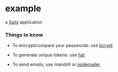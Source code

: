 # example

a [Sails](http://sailsjs.org) application




### Things to know

+ To encrypt/compare your passwords: use [bcrypt](https://www.npmjs.org/package/bcrypt)

+ To generate unique tokens: use [hat](https://github.com/substack/node-hat)

+ To send emails, use mandrill or [nodemailer](https://www.npmjs.org/package/nodemailer)


